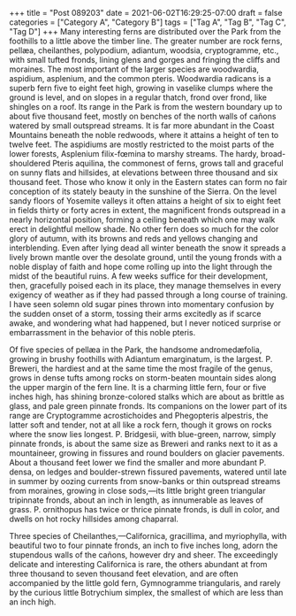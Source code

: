 +++
title = "Post 089203"
date = 2021-06-02T16:29:25-07:00
draft = false
categories = ["Category A", "Category B"]
tags = ["Tag A", "Tag B", "Tag C", "Tag D"]
+++
Many interesting ferns are distributed over the Park from the foothills to a little above the timber line. The greater number are rock ferns, pellæa, cheilanthes, polypodium, adiantum, woodsia, cryptogramme, etc., with small tufted fronds, lining glens and gorges and fringing the cliffs and moraines. The most important of the larger species are woodwardia, aspidium, asplenium, and the common pteris. Woodwardia radicans is a superb fern five to eight feet high, growing in vaselike clumps where the ground is level, and on slopes in a regular thatch, frond over frond, like shingles on a roof. Its range in the Park is from the western boundary up to about five thousand feet, mostly on benches of the north walls of cañons watered by small outspread streams. It is far more abundant in the Coast Mountains beneath the noble redwoods, where it attains a height of ten to twelve feet. The aspidiums are mostly restricted to the moist parts of the lower forests, Asplenium filix-fœmina to marshy streams. The hardy, broad-shouldered Pteris aquilina, the commonest of ferns, grows tall and graceful on sunny flats and hillsides, at elevations between three thousand and six thousand feet. Those who know it only in the Eastern states can form no fair conception of its stately beauty in the sunshine of the Sierra. On the level sandy floors of Yosemite valleys it often attains a height of six to eight feet in fields thirty or forty acres in extent, the magnificent fronds outspread in a nearly horizontal position, forming a ceiling beneath which one may walk erect in delightful mellow shade. No other fern does so much for the color glory of autumn, with its browns and reds and yellows changing and interblending. Even after lying dead all winter beneath the snow it spreads a lively brown mantle over the desolate ground, until the young fronds with a noble display of faith and hope come rolling up into the light through the midst of the beautiful ruins. A few weeks suffice for their development, then, gracefully poised each in its place, they manage themselves in every exigency of weather as if they had passed through a long course of training. I have seen solemn old sugar pines thrown into momentary confusion by the sudden onset of a storm, tossing their arms excitedly as if scarce awake, and wondering what had happened, but I never noticed surprise or embarrassment in the behavior of this noble pteris.

Of five species of pellæa in the Park, the handsome andromedæfolia, growing in brushy foothills with Adiantum emarginatum, is the largest. P. Breweri, the hardiest and at the same time the most fragile of the genus, grows in dense tufts among rocks on storm-beaten mountain sides along the upper margin of the fern line. It is a charming little fern, four or five inches high, has shining bronze-colored stalks which are about as brittle as glass, and pale green pinnate fronds. Its companions on the lower part of its range are Cryptogramme acrostichoides and Phegopteris alpestris, the latter soft and tender, not at all like a rock fern, though it grows on rocks where the snow lies longest. P. Bridgesii, with blue-green, narrow, simply pinnate fronds, is about the same size as Breweri and ranks next to it as a mountaineer, growing in fissures and round boulders on glacier pavements. About a thousand feet lower we find the smaller and more abundant P. densa, on ledges and boulder-strewn fissured pavements, watered until late in summer by oozing currents from snow-banks or thin outspread streams from moraines, growing in close sods,—its little bright green triangular tripinnate fronds, about an inch in length, as innumerable as leaves of grass. P. ornithopus has twice or thrice pinnate fronds, is dull in color, and dwells on hot rocky hillsides among chaparral.

Three species of Cheilanthes,—Californica, gracillima, and myriophylla, with beautiful two to four pinnate fronds, an inch to five inches long, adorn the stupendous walls of the cañons, however dry and sheer. The exceedingly delicate and interesting Californica is rare, the others abundant at from three thousand to seven thousand feet elevation, and are often accompanied by the little gold fern, Gymnogramme triangularis, and rarely by the curious little Botrychium simplex, the smallest of which are less than an inch high.
